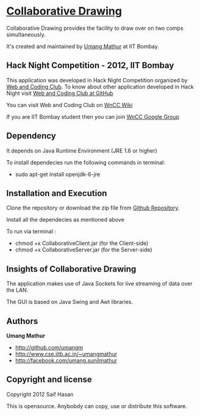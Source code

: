 [Collaborative Drawing](http://www.cse.iitb.ac.in/~umangmathur/Draw-With-Me)
=================

Collaborative Drawing provides the facility to draw over on two comps simultaneously.

It's created and maintained by [Umang Mathur](http://www.cse.iitb.ac.in/~umangmathur) at IIT Bombay.



Hack Night Competition - 2012, IIT Bombay
-----------
This application was developed in Hack Night Competition organized by [Web and Coding Club](http://stab-iitb.org/wncc). To know about other application developed in Hack Night visit [Web and Coding Club at GitHub](https://github.com/wncc)

You can visit Web and Coding Club on [WnCC Wiki](stab-iitb.org/wiki/Web_n_Coding_club)

If you are IIT Bombay student then you can join [WnCC Google Group](https://groups.google.com/group/wncc_iitb)




Dependency
-----------

It depends on Java Runtime Environment (JRE 1.6 or higher)

To install dependecies run the following commands in terminal:

* sudo apt-get install openjdk-6-jre




Installation and Execution
----------

Clone the repository or download the zip file from [Github Repository](https://github.com/umangm/Collaborative-Drawing).

Install all the dependecies as mentioned above

To run via terminal :

* chmod +x CollaborativeClient.jar		(for the Client-side)
* chmod +x CollaborativeServer.jar		(for the Server-side)




Insights of Collaborative Drawing
-------

The application makes use of Java Sockets for live streaming of data over the LAN.

The GUI is based on Java Swing and Awt libraries.




Authors
-------

**Umang Mathur**

+ http://github.com/umangm
+ http://www.cse.iitb.ac.in/~umangmathur
+ http://facebook.com/umang.sunilmathur



Copyright and license
---------------------

Copyright 2012 Saif Hasan

This is opensource. Anybobdy can copy, use or distribute this software.


